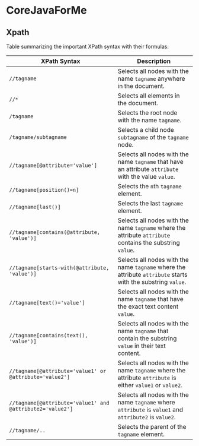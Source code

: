 # CoreJavaForMe
## Xpath
Table summarizing the important XPath syntax with their formulas:

| XPath Syntax                                   | Description                                                  |
| ---------------------------------------------- | ------------------------------------------------------------ |
| `//tagname`                                    | Selects all nodes with the name `tagname` anywhere in the document. |
| `//*`                                          | Selects all elements in the document.                        |
| `/tagname`                                     | Selects the root node with the name `tagname`.              |
| `/tagname/subtagname`                         | Selects a child node `subtagname` of the `tagname` node.    |
| `//tagname[@attribute='value']`               | Selects all nodes with the name `tagname` that have an attribute `attribute` with the value `value`. |
| `//tagname[position()=n]`                     | Selects the `n`th `tagname` element.                        |
| `//tagname[last()]`                           | Selects the last `tagname` element.                          |
| `//tagname[contains(@attribute, 'value')]`    | Selects all nodes with the name `tagname` where the attribute `attribute` contains the substring `value`. |
| `//tagname[starts-with(@attribute, 'value')]` | Selects all nodes with the name `tagname` where the attribute `attribute` starts with the substring `value`. |
| `//tagname[text()='value']`                   | Selects all nodes with the name `tagname` that have the exact text content `value`. |
| `//tagname[contains(text(), 'value')]`        | Selects all nodes with the name `tagname` that contain the substring `value` in their text content. |
| `//tagname[@attribute='value1' or @attribute='value2']` | Selects all nodes with the name `tagname` where the attribute `attribute` is either `value1` or `value2`. |
| `//tagname[@attribute='value1' and @attribute2='value2']` | Selects all nodes with the name `tagname` where `attribute` is `value1` and `attribute2` is `value2`. |
| `//tagname/..`                                 | Selects the parent of the `tagname` element.                 |
